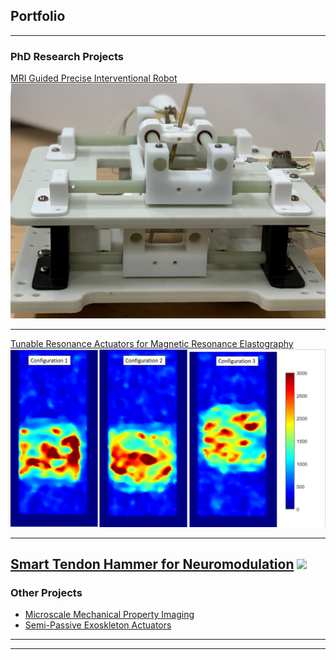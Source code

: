 ## Portfolio

---

### PhD Research Projects 

[MRI Guided Precise Interventional Robot](/sample_page)
<img src="images/Robot.png?raw=true"/>

---
[Tunable Resonance Actuators for Magnetic Resonance Elastography](http://example.com/)
<img src="images/StiffImage.PNG?raw=true"/>

---

[Smart Tendon Hammer for Neuromodulation](/pdf/sample_presentation.pdf)
<img src="images/Classification App Gif.GIF?raw=true"/>
---
### Other Projects

- [Microscale Mechanical Property Imaging](http://example.com/)
- [Semi-Passive Exoskleton Actuators](http://example.com/)


---




---

